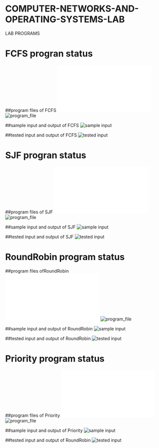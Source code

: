 # COMPUTER-NETWORKS-AND-OPERATING-SYSTEMS-LAB
LAB PROGRAMS
# FCFS progran status
##program files of FCFS
![program file](EXPERIMENT1A/fcfs.c)
![program_file](EXPERIMENT1A/PROGRAM1A.jpeg)

##sample input and output of FCFS
![sample input](EXPERIMENT1A/PROGRAM1ASAMPLEOUTPUT.jpeg)

##tested input and output of FCFS
![tested input](EXPERIMENT1A/PROGRAM1AOUTPUT.jpeg)

# SJF progran status
##program files of SJF
![program file](EXPERIMENT1B/sjf.c)
![program_file](EXPERIMENT1B/PROGRAM1B.jpeg)

##sample input and output of SJF
![sample input](EXPERIMENT1B/PROGRAM1BSAMPLEOUTPUT.jpeg)

##tested input and output of SJF
![tested input](EXPERIMENT1B/PROGRAM1BOUTPUT.jpeg)
# RoundRobin program status

##program files ofRoundRobin
![program file](EXPERIMENT1C/roundrobin_code_599.c)
![program_file](EXPERIMENT1C/roundrobin_code_599.png)

##sample input and output of RoundRobin
![sample input](EXPERIMENT1C/roundrobin_io_599.png)

##tested input and output of RoundRobin
![tested input](EXPERIMENT1C/roundrobin_eo_599.png)

# Priority program status

##program files of Priority
![program file](EXPERIMENT1D/prioritycode_599.c)
![program_file](EXPERIMENT1D/prority_code_599.png)

##sample input and output of Priority
![sample input](EXPERIMENT1D/prority_io_599.png)

##tested input and output of RoundRobin
![tested input](EXPERIMENT1D/prority_eo_599.png)

